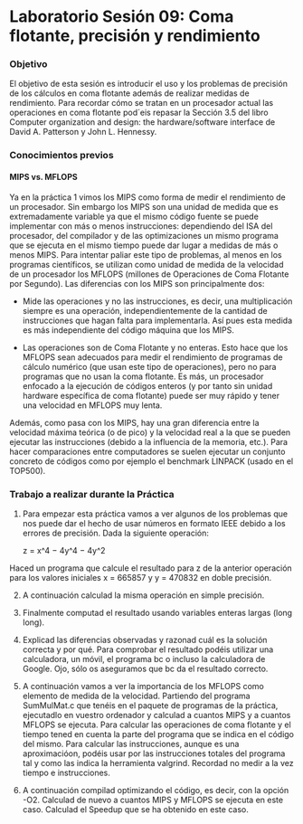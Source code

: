 # Laboratorio Sesión 09: Coma flotante, precisión y rendimiento

### Objetivo

El objetivo de esta sesión es introducir el uso y los problemas de precisión de los cálculos en coma flotante además de realizar medidas de rendimiento. Para recordar cómo se tratan en un procesador actual las operaciones en coma flotante pod´eis repasar la Sección 3.5 del libro Computer organization and design: the hardware/software interface de David A. Patterson y John L. Hennessy.

### Conocimientos previos

#### MIPS vs. MFLOPS

Ya en la práctica 1 vimos los MIPS como forma de medir el rendimiento de un procesador. Sin embargo los MIPS son una unidad de medida que es extremadamente variable ya que el mismo código fuente se puede implementar con más o menos instrucciones: dependiendo del ISA del procesador, del compilador y de las optimizaciones un mismo programa que se ejecuta en el mismo tiempo puede dar lugar a medidas de más o menos MIPS. Para intentar paliar este tipo de problemas, al menos en los programas científicos, se utilizan como unidad de medida de la velocidad de un procesador los MFLOPS (millones de Operaciones de Coma Flotante por Segundo). Las diferencias con los MIPS son principalmente dos:

* Mide las operaciones y no las instrucciones, es decir, una multiplicación siempre es una operación, independientemente de la cantidad de instrucciones que hagan falta para implementarla. Así pues esta medida es más independiente del código máquina que los MIPS.

* Las operaciones son de Coma Flotante y no enteras. Esto hace que los MFLOPS sean adecuados para medir el rendimiento de programas de cálculo numérico (que usan este tipo de operaciones), pero no para programas que no usan la coma flotante. Es más, un procesador enfocado a la ejecución de códigos enteros (y por tanto sin unidad hardware específica de coma flotante) puede ser muy rápido y tener una velocidad en MFLOPS muy lenta.

Además, como pasa con los MIPS, hay una gran diferencia entre la velocidad máxima teórica (o de pico) y la velocidad real a la que se pueden ejecutar las instrucciones (debido a la influencia de la memoria, etc.). Para hacer comparaciones entre computadores se suelen ejecutar un conjunto concreto de códigos como por ejemplo el benchmark LINPACK (usado en el TOP500).

### Trabajo a realizar durante la Práctica

1. Para empezar esta práctica vamos a ver algunos de los problemas que nos puede dar el hecho de usar números en formato IEEE debido a los errores de precisión. Dada la siguiente operación:

	z = x^4 − 4y^4 − 4y^2

Haced un programa que calcule el resultado para z de la anterior operación para los valores iniciales x = 665857 y y = 470832 en doble precisión. 

2. A continuación calculad la misma operación en simple precisión.

3. Finalmente computad el resultado usando variables enteras largas (long long).

4. Explicad las diferencias observadas y razonad cuál es la solución correcta y por qué. Para comprobar el resultado podéis utilizar una calculadora, un móvil, el programa bc o incluso la calculadora de Google. Ojo, sólo os aseguramos que bc da el resultado correcto.

5. A continuación vamos a ver la importancia de los MFLOPS como elemento de medida de la velocidad. Partiendo del programa SumMulMat.c que tenéis en el paquete de programas de la práctica, ejecutadlo en vuestro ordenador y calculad a cuantos MIPS y a cuantos MFLOPS se ejecuta. Para calcular las operaciones de coma flotante y el tiempo tened en cuenta la parte del programa que se indica en el código del mismo. Para calcular las instrucciones, aunque es una aproximacióon, podéis usar por las instrucciones totales del programa tal y como las indica la herramienta valgrind. Recordad no medir a la vez tiempo e instrucciones.

6. A continuación compilad optimizando el código, es decir, con la opción -O2. Calculad de nuevo a cuantos MIPS y MFLOPS se ejecuta en este caso. Calculad el Speedup que se ha obtenido en este caso.